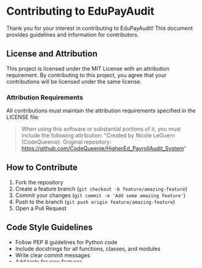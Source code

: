 # Contributing to EduPayAudit

Thank you for your interest in contributing to EduPayAudit! This document provides guidelines and information for contributors.

## License and Attribution

This project is licensed under the MIT License with an attribution requirement. By contributing to this project, you agree that your contributions will be licensed under the same license.

### Attribution Requirements

All contributions must maintain the attribution requirements specified in the LICENSE file:

> When using this software or substantial portions of it, you must include the following attribution:
> "Created by Nicole LeGuern (CodeQueenie). Original repository: https://github.com/CodeQueenie/HigherEd_PayrollAudit_System"

## How to Contribute

1. Fork the repository
2. Create a feature branch (`git checkout -b feature/amazing-feature`)
3. Commit your changes (`git commit -m 'Add some amazing feature'`)
4. Push to the branch (`git push origin feature/amazing-feature`)
5. Open a Pull Request

## Code Style Guidelines

- Follow PEP 8 guidelines for Python code
- Include docstrings for all functions, classes, and modules
- Write clear commit messages
- Add tests for new features

## Development Setup

Please refer to the README.md file for installation instructions and requirements.

## Reporting Issues

If you find a bug or have a suggestion for improvement, please open an issue on GitHub. Include as much detail as possible:

- Steps to reproduce the issue
- Expected behavior
- Actual behavior
- Screenshots if applicable
- Your environment (OS, Python version, etc.)

## Code of Conduct

Please be respectful and inclusive in your interactions with other contributors. We aim to foster a welcoming and positive community.
